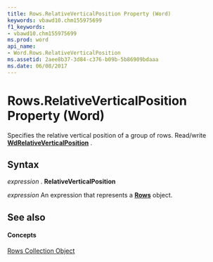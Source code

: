 ```yaml
---
title: Rows.RelativeVerticalPosition Property (Word)
keywords: vbawd10.chm155975699
f1_keywords:
- vbawd10.chm155975699
ms.prod: word
api_name:
- Word.Rows.RelativeVerticalPosition
ms.assetid: 2aee8b37-3d84-c376-b09b-5b86909bdaaa
ms.date: 06/08/2017
---
```



# Rows.RelativeVerticalPosition Property (Word)

Specifies the relative vertical position of a group of rows. Read/write  **[WdRelativeVerticalPosition](wdrelativeverticalposition-enumeration-word.md)** .


## Syntax

 _expression_ . **RelativeVerticalPosition**

 _expression_ An expression that represents a **[Rows](rows-object-word.md)** object.


## See also


#### Concepts


[Rows Collection Object](rows-object-word.md)

